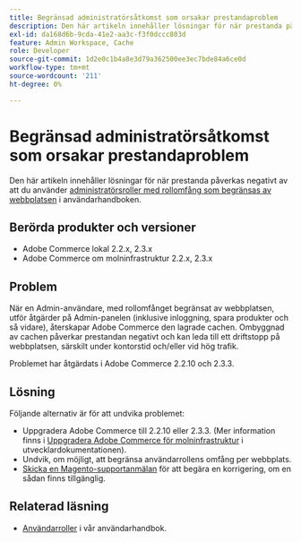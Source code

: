 ```yaml
---
title: Begränsad administratörsåtkomst som orsakar prestandaproblem
description: Den här artikeln innehåller lösningar för när prestanda påverkas negativt av att du använder [Admin roles with role scope limited by website](https://docs.magento.com/m2/ee/user_guide/system/permissions-user-roles.html#step-2assign-resources) i vår användarhandbok.
exl-id: da168d6b-9cda-41e2-aa3c-f3f0dccc803d
feature: Admin Workspace, Cache
role: Developer
source-git-commit: 1d2e0c1b4a8e3d79a362500ee3ec7bde84a6ce0d
workflow-type: tm+mt
source-wordcount: '211'
ht-degree: 0%

---
```


# Begränsad administratörsåtkomst som orsakar prestandaproblem

Den här artikeln innehåller lösningar för när prestanda påverkas negativt av att du använder [administratörsroller med rollomfång som begränsas av webbplatsen](https://docs.magento.com/m2/ee/user_guide/system/permissions-user-roles.html#step-2assign-resources) i användarhandboken.

## Berörda produkter och versioner

* Adobe Commerce lokal 2.2.x, 2.3.x
* Adobe Commerce om molninfrastruktur 2.2.x, 2.3.x

## Problem

När en Admin-användare, med rollomfånget begränsat av webbplatsen, utför åtgärder på Admin-panelen (inklusive inloggning, spara produkter och så vidare), återskapar Adobe Commerce den lagrade cachen. Ombyggnad av cachen påverkar prestandan negativt och kan leda till ett driftstopp på webbplatsen, särskilt under kontorstid och/eller vid hög trafik.

Problemet har åtgärdats i Adobe Commerce 2.2.10 och 2.3.3.

## Lösning

Följande alternativ är för att undvika problemet:

* Uppgradera Adobe Commerce till 2.2.10 eller 2.3.3. (Mer information finns i [Uppgradera Adobe Commerce för molninfrastruktur](https://devdocs.magento.com/guides/v2.3/cloud/project/project-upgrade.html) i utvecklardokumentationen).
* Undvik, om möjligt, att begränsa användarrollens omfång per webbplats.
* [Skicka en Magento-supportanmälan](/help/help-center-guide/help-center/magento-help-center-user-guide.md#submit-ticket) för att begära en korrigering, om en sådan finns tillgänglig.

## Relaterad läsning

* [Användarroller](https://docs.magento.com/m2/ee/user_guide/system/permissions-user-roles.html) i vår användarhandbok.
